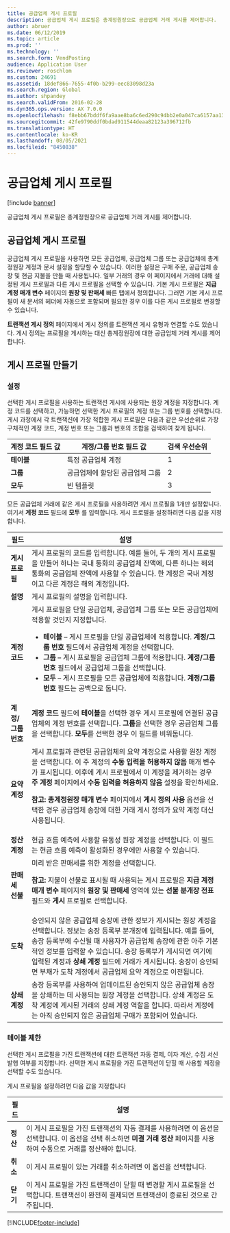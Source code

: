 ```yaml
---
title: 공급업체 게시 프로필
description: 공급업체 게시 프로필은 총계정원장으로 공급업체 거래 게시를 제어합니다.
author: abruer
ms.date: 06/12/2019
ms.topic: article
ms.prod: ''
ms.technology: ''
ms.search.form: VendPosting
audience: Application User
ms.reviewer: roschlom
ms.custom: 24691
ms.assetid: 18def866-7655-4f0b-b299-eec83098d23a
ms.search.region: Global
ms.author: shpandey
ms.search.validFrom: 2016-02-28
ms.dyn365.ops.version: AX 7.0.0
ms.openlocfilehash: f8ebb67bddf6fa9aae8ba6c6ed290c94bb2e0a047ca6157aa1325f4cf21f148f
ms.sourcegitcommit: 42fe9790ddf0bdad911544deaa82123a396712fb
ms.translationtype: HT
ms.contentlocale: ko-KR
ms.lasthandoff: 08/05/2021
ms.locfileid: "8450838"
---
```

# <a name="vendor-posting-profiles"></a>공급업체 게시 프로필

[!include [banner](../includes/banner.md)]

공급업체 게시 프로필은 총계정원장으로 공급업체 거래 게시를 제어합니다.

## <a name="vendor-posting-profiles"></a>공급업체 게시 프로필

공급업체 게시 프로필을 사용하면 모든 공급업체, 공급업체 그룹 또는 공급업체에 총계정원장 계정과 문서 설정을 할당할 수 있습니다. 이러한 설정은 구매 주문, 공급업체 송장 및 현금 지불을 만들 때 사용됩니다. 일부 거래의 경우 이 페이지에서 거래에 대해 설정된 게시 프로필과 다른 게시 프로필을 선택할 수 있습니다. 기본 게시 프로필은 **지급 계정 매개 변수** 페이지의 **원장 및 판매세** 빠른 탭에서 정의합니다. 그러면 기본 게시 프로필이 새 문서의 헤더에 자동으로 포함되며 필요한 경우 이를 다른 게시 프로필로 변경할 수 있습니다.

**트랜잭션 게시 정의** 페이지에서 게시 정의를 트랜잭션 게시 유형과 연결할 수도 있습니다. 게시 정의는 프로필을 게시하는 대신 총계정원장에 대한 공급업체 거래 게시를 제어합니다.

## <a name="creating-a-posting-profile"></a>게시 프로필 만들기
### <a name="setup"></a>**설정**

선택한 게시 프로필을 사용하는 트랜잭션 게시에 사용되는 원장 계정을 지정합니다. 계정 코드를 선택하고, 가능하면 선택한 게시 프로필의 계정 또는 그룹 번호를 선택합니다. 게시 과정에서 각 트랜잭션에 가장 적합한 게시 프로필은 다음과 같은 우선순위로 가장 구체적인 계정 코드, 계정 번호 또는 그룹과 번호의 조합을 검색하여 찾게 됩니다.

| **계정 코드** 필드 값 | **계정/그룹 번호** 필드 값        | 검색 우선순위 |
|------------------------------|---------------------------------------------|-----------------|
| **테이블**                    | 특정 공급업체 계정                     | 1               |
| **그룹**                    | 공급업체에 할당된 공급업체 그룹 | 2               |
| **모두**                      | 빈 템플릿                                       | 3               |

모든 공급업체 거래에 같은 게시 프로필을 사용하려면 게시 프로필을 1개만 설정합니다. 여기서 **계정 코드** 필드에 **모두** 를 입력합니다. 게시 프로필을 설정하려면 다음 값을 지정합니다.

<table>
<thead>
<tr class="header">
<th>필드</th>
<th>설명</th>
</tr>
</thead>
<tbody>
<tr class="odd">
<td><strong>게시 프로필</strong></td>
<td>게시 프로필의 코드를 입력합니다. 예를 들어, 두 개의 게시 프로필을 만들어 하나는 국내 통화의 공급업체 잔액에, 다른 하나는 해외 통화의 공급업체 잔액에 사용할 수 있습니다. 한 계정은 국내 계정이고 다른 계정은 해외 계정입니다.</td>
</tr>
<tr class="even">
<td><strong>설명</strong></td>
<td>게시 프로필의 설명을 입력합니다.</td>
</tr>
<tr class="odd">
<td><strong>계정 코드</strong></td>
<td>게시 프로필을 단일 공급업체, 공급업체 그룹 또는 모든 공급업체에 적용할 것인지 지정합니다.
<ul>
<li><strong>테이블</strong> – 게시 프로필을 단일 공급업체에 적용합니다. <strong>계정/그룹 번호</strong> 필드에서 공급업체 계정을 선택합니다.</li>
<li><strong>그룹</strong> – 게시 프로필을 공급업체 그룹에 적용합니다. <strong>계정/그룹 번호</strong> 필드에서 공급업체 그룹을 선택합니다.</li>
<li><strong>모두</strong> – 게시 프로필을 모든 공급업체에 적용합니다. <strong>계정/그룹 번호</strong> 필드는 공백으로 둡니다.</li>
</ul></td>
</tr>
<tr class="even">
<td><strong>계정/그룹 번호</strong></td>
<td><strong>계정 코드</strong> 필드에 <strong>테이블</strong>을 선택한 경우 게시 프로필에 연결된 공급업체의 계정 번호를 선택합니다. <strong>그룹</strong>을 선택한 경우 공급업체 그룹을 선택합니다. <strong>모두</strong>를 선택한 경우 이 필드를 비워둡니다.</td>
</tr>
<tr class="odd">
<td><strong>요약 계정</strong></td>
<td>게시 프로필과 관련된 공급업체의 요약 계정으로 사용할 원장 계정을 선택합니다. 이 주 계정의 <strong>수동 입력을 허용하지 않음</strong> 매개 변수가 표시됩니다. 이후에 게시 프로필에서 이 계정을 제거하는 경우 <strong>주 계정</strong> 페이지에서 <strong>수동 입력을 허용하지 않음</strong> 설정을 확인하세요. 
<p><strong>참고:</strong> <strong>총계정원장 매개 변수</strong> 페이지에서 <strong>게시 정의 사용</strong> 옵션을 선택한 경우 공급업체 송장에 대한 거래 게시 정의가 요약 계정 대신 사용됩니다.</p>
</td>
</tr>
<tr class="even">
<td><strong>정산 계정</strong></td>
<td>현금 흐름 예측에 사용할 유동성 원장 계정을 선택합니다. 이 필드는 현금 흐름 예측이 활성화된 경우에만 사용할 수 있습니다.</td>
</tr>
<tr class="odd">
<td><strong>판매세 선불</strong></td>
<td>미리 받은 판매세를 위한 계정을 선택합니다.
<p><strong>참고:</strong> 지불이 선불로 표시될 때 사용되는 게시 프로필은 <strong>지급 계정 매개 변수</strong> 페이지의 <strong>원장 및 판매세</strong> 영역에 있는 <strong>선불 분개장 전표</strong> 필드와 <strong>게시</strong> 프로필로 선택합니다.</p>
</td>
</tr>
<tr class="even">
<td><strong>도착</strong></td>
<td>승인되지 않은 공급업체 송장에 관한 정보가 게시되는 원장 계정을 선택합니다. 정보는 송장 등록부 분개장에 입력됩니다. 예를 들어, 송장 등록부에 수신될 때 사용자가 공급업체 송장에 관한 아주 기본적인 정보를 입력할 수 있습니다. 송장 등록부가 게시되면 여기에 입력된 계정과 <strong>상쇄 계정</strong> 필드에 거래가 게시됩니다. 송장이 승인되면 부채가 도착 계정에서 공급업체 요약 계정으로 이전됩니다.</td>
</tr>
<tr class="odd">
<td><strong>상쇄 계정</strong></td>
<td>송장 등록부를 사용하여 업데이트된 승인되지 않은 공급업체 송장을 상쇄하는 데 사용되는 원장 계정을 선택합니다. 상쇄 계정은 도착 계정에 게시된 거래의 상쇄 계정 역할을 합니다. 따라서 계정에는 아직 승인되지 않은 공급업체 구매가 포함되어 있습니다.</td>
</tr>
</tbody>
</table>


### <a name="table-restrictions"></a>**테이블 제한**

선택한 게시 프로필을 가진 트랜잭션에 대한 트랜잭션 자동 결제, 이자 계산, 수집 서신 발행 여부를 지정합니다. 선택한 게시 프로필을 가진 트랜잭션이 닫힐 때 사용할 계정을 선택할 수도 있습니다.

게시 프로필을 설정하려면 다음 값을 지정합니다

| 필드          | 설명                                                                                                                                                                                                    |
|----------------|----------------------------------------------------------------------------------------------------------------------------------------------------------------------------------------------------------------|
| **정산** | 이 게시 프로필을 가진 트랜잭션의 자동 결제를 사용하려면 이 옵션을 선택합니다. 이 옵션을 선택 취소하면 **미결 거래 정산** 페이지를 사용하여 수동으로 거래를 정산해야 합니다. |
| **취소**     | 이 게시 프로필이 있는 거래를 취소하려면 이 옵션을 선택합니다.                                                                                                               |
| **닫기**      | 이 게시 프로필을 가진 트랜잭션이 닫힐 때 변경할 게시 프로필을 선택합니다. 트랜잭션이 완전히 결제되면 트랜잭션이 종료된 것으로 간주됩니다.                                       |


[!INCLUDE[footer-include](../../includes/footer-banner.md)]
